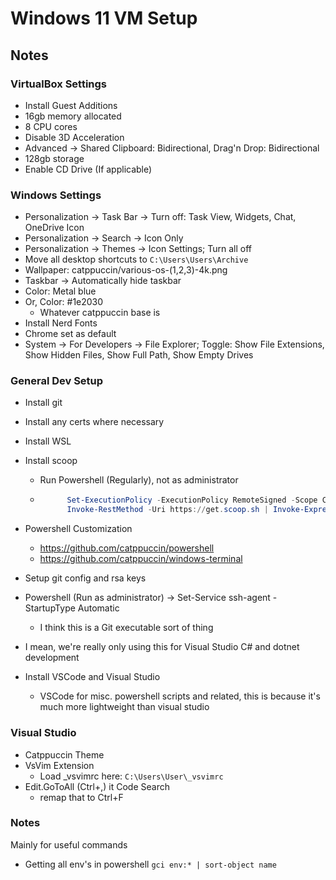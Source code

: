 # Windows 11 VM Setup

## Notes

### VirtualBox Settings
- Install Guest Additions
- 16gb memory allocated
- 8 CPU cores
- Disable 3D Acceleration
- Advanced -> Shared Clipboard: Bidirectional, Drag'n Drop: Bidirectional
- 128gb storage
- Enable CD Drive (If applicable)


### Windows Settings
- Personalization -> Task Bar -> Turn off: Task View, Widgets, Chat, OneDrive Icon
- Personalization -> Search -> Icon Only
- Personalization -> Themes -> Icon Settings; Turn all off
- Move all desktop shortcuts to `C:\Users\Users\Archive`
- Wallpaper: catppuccin/various-os-(1,2,3)-4k.png
- Taskbar -> Automatically hide taskbar
- Color: Metal blue
- Or, Color: #1e2030
    - Whatever catppuccin base is
- Install Nerd Fonts
- Chrome set as default
- System -> For Developers -> File Explorer; Toggle: Show File Extensions, Show Hidden Files, Show Full Path, Show Empty Drives


### General Dev Setup


- Install git
- Install any certs where necessary
- Install WSL
- Install scoop
    - Run Powershell (Regularly), not as administrator
    - ```powershell
            Set-ExecutionPolicy -ExecutionPolicy RemoteSigned -Scope CurrentUser
            Invoke-RestMethod -Uri https://get.scoop.sh | Invoke-Expression
        ```
- Powershell Customization
    - https://github.com/catppuccin/powershell
    - https://github.com/catppuccin/windows-terminal

- Setup git config and rsa keys
- Powershell (Run as administrator) -> Set-Service ssh-agent -StartupType Automatic
    - I think this is a Git executable sort of thing
- I mean, we're really only using this for Visual Studio C# and dotnet development
- Install VSCode and Visual Studio
     - VSCode for misc. powershell scripts and related, this is because it's much more lightweight than visual studio

### Visual Studio

- Catppuccin Theme
- VsVim Extension
    - Load _vsvimrc here: `C:\Users\User\_vsvimrc`
- Edit.GoToAll (Ctrl+,) it Code Search
    - remap that to Ctrl+F


### Notes

Mainly for useful commands

- Getting all env's in powershell
`gci env:* | sort-object name`
